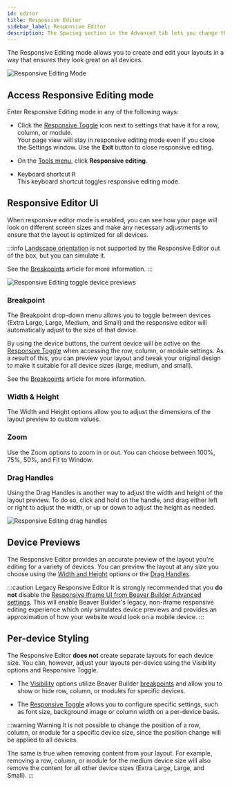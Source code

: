 ```yaml
---
id: editor
title: Responsive Editor
sidebar_label: Responsive Editor
description: The Spacing section in the Advanced tab lets you change the default margin and padding for rows and columns. For modules, you can change the default margin values only.
---
```


The Responsive Editing mode allows you to create and edit your layouts in a way that ensures they look great on all devices.

![Responsive Editing Mode](/img/beaver-builder/responsive-design--responsive-editor--1.jpg)

## Access Responsive Editing mode

Enter Responsive Editing mode in any of the following ways:

* Click the [Responsive Toggle](toggle.md) icon next to settings that have it for a row, column, or module.  
  Your page view will stay in responsive editing mode even if you close the Settings window. Use the **Exit** button to close responsive editing.

* On the [Tools menu](/beaver-builder/getting-started/bb-editor-basics/tools-menu.md), click **Responsive editing**.

* Keyboard shortcut <kbd>R</kbd>  
  This keyboard shortcut toggles responsive editing mode.

## Responsive Editor UI

When responsive editor mode is enabled, you can see how your page will look on different screen sizes and make any necessary adjustments to ensure that the layout is optimized for all devices.

:::info
[Landscape orientation](breakpoints.md#landscape--portrait-orientation) is not supported by the Responsive Editor out of the box, but you can simulate it.

See the [Breakpoints](breakpoints.md#landscape--portrait-orientation) article for more information.
:::

![Responsive Editing toggle device previews](/img/beaver-builder/responsive-design--responsive-editor--2.jpg)

### Breakpoint

The Breakpoint drop-down menu allows you to toggle between devices (Extra Large, Large, Medium, and Small) and the responsive editor will automatically adjust to the size of that device.

By using the device buttons, the current device will be active on the [Responsive Toggle](toggle.md) when accessing the row, column, or module settings. As a result of this, you can preview your layout and tweak your original design to make it suitable for all device sizes (large, medium, and small).

See the [Breakpoints](breakpoints.md) article for more information.

### Width & Height

The Width and Height options allow you to adjust the dimensions of the layout preview to custom values.

### Zoom

Use the Zoom options to zoom in or out. You can choose between 100%, 75%, 50%, and Fit to Window.

### Drag Handles

Using the Drag Handles is another way to adjust the width and height of the layout preview. To do so, click and hold on the handle, and drag either left or right to adjust the width, or up or down to adjust the height as needed.

![Responsive Editing drag handles](/img/beaver-builder/responsive-design--responsive-editor--3.jpg)

## Device Previews

The Responsive Editor provides an accurate preview of the layout you're editing for a variety of devices. You can preview the layout at any size you choose using the [Width and Height](#width--height) options or the [Drag Handles](#drag-handles).

:::caution Legacy Responsive Editor
It is strongly recommended that you **do not** disable the [Responsive Iframe UI from Beaver Builder Advanced settings](/beaver-builder/management-migration/advanced-settings#responsive-iframe-ui). This will enable Beaver Builder's legacy, non-iframe responsive editing experience which only simulates device previews and provides an approximation of how your website would look on a mobile device.
:::

## Per-device Styling

The Responsive Editor **does not** create separate layouts for each device size. You can, however, adjust your layouts per-device using the Visibility options and Responsive Toggle.

* The [Visibility](/beaver-builder/layouts/advanced-tab/visibility.md#breakpoint) options utilize Beaver Builder [breakpoints](breakpoints.md) and allow you to show or hide row, column, or modules for specific devices.

* The [Responsive Toggle](toggle.md) allows you to configure specific settings, such as font size, background image or column width on a per-device basis.

:::warning Warning
It is not possible to change the position of a row, column, or module for a specific device size, since the position change will be applied to all devices.

The same is true when removing content from your layout. For example, removing a row, column, or module for the medium device size will also remove the content for all other device sizes (Extra Large, Large, and Small).
:::
